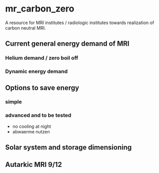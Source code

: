 # mr_carbon_zero
A resource for MRI institutes / radiologic institutes towards realization of carbon neutral MRI.

## Current general energy demand of MRI

### Helium demand / zero boil off

### Dynamic energy demand 

## Options to save energy

### simple

### advanced and to be tested
- no cooling at night
- abwaerme nutzen


## Solar system and storage dimensioning

## Autarkic MRI 9/12










